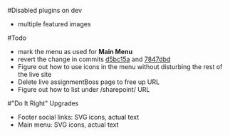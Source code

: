 #Disabled plugins on dev
 - multiple featured images

#Todo
 - mark the menu as used for **Main Menu**
 - revert the change in commits [d5bc15a](https://github.com/macbookandrew/IT-ROI-dev/commit/d5bc15a) and [7847dbd](https://github.com/macbookandrew/IT-ROI-dev/commit/7847dbd)
 - Figure out how to use icons in the menu without disturbing the rest of the live site
 - Delete live assignmentBoss page to free up URL
 - Figure out how to list under /sharepoint/ URL

#"Do It Right" Upgrades
 - Footer social links: SVG icons, actual text
 - Main menu: SVG icons, actual text
 